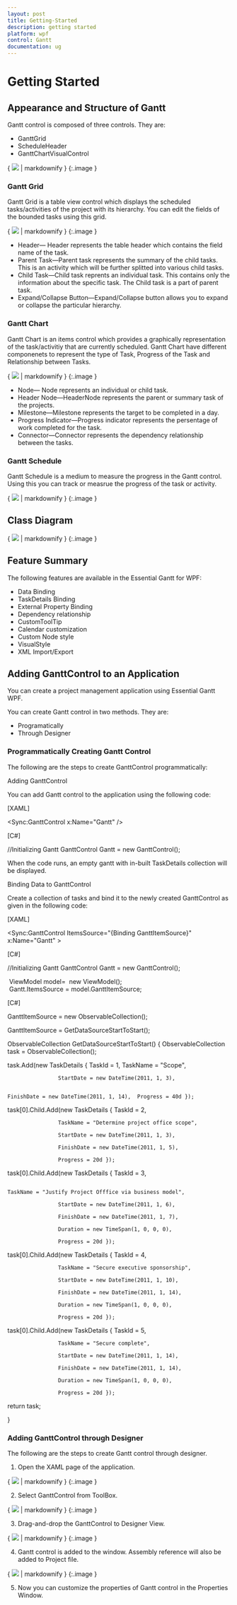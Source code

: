 ```yaml
---
layout: post
title: Getting-Started
description: getting started
platform: wpf
control: Gantt
documentation: ug
---
```


# Getting Started

## Appearance and Structure of Gantt

Gantt control is composed of three controls. They are:

* GanttGrid
* ScheduleHeader  
* GanttChartVisualControl



{ ![](Getting-Started_images/Getting-Started_img1.png) | markdownify }
{:.image }


### Gantt Grid

Gantt Grid is a table view control which displays the scheduled tasks/activities of the project with its hierarchy. You can edit the fields of the bounded tasks using this grid.



{ ![](Getting-Started_images/Getting-Started_img2.png) | markdownify }
{:.image }


* Header— Header represents the table header which contains the field name of the task.
* Parent Task—Parent task represents the summary of the child tasks. This is an activity which will be further splitted into various child tasks.
* Child Task—Child task reprents an individual task. This contains only the information about the specific task. The Child task is a part of parent task.
* Expand/Collapse Button—Expand/Collapse button allows you to expand or collapse the particular hierarchy.
### Gantt Chart


Gantt Chart is an items control which provides a graphically representation of the task/activitiy that are currently scheduled. Gantt Chart have different componenets to represent the type of Task, Progress of the Task and Relationship between Tasks.



{ ![](Getting-Started_images/Getting-Started_img3.png) | markdownify }
{:.image }


* Node— Node represents an individual or child task.
* Header Node—HeaderNode represents the parent or summary task of the projects.
* Milestone—Milestone represents the target to be completed in a day.
* Progress Indicator—Progress indicator represents the persentage of work completed for the task.
* Connector—Connector represents the dependency relationship between the tasks.
### Gantt Schedule 


Gantt Schedule is a medium to measure the progress in the Gantt control. Using this you can track or measrue the progress of the task or activity.



{ ![](Getting-Started_images/Getting-Started_img4.png) | markdownify }
{:.image }


## Class Diagram



{ ![](Getting-Started_images/Getting-Started_img5.png) | markdownify }
{:.image }


## Feature Summary

The following features are available in the Essential Gantt for WPF:

* Data Binding
* TaskDetails Binding
* External Property Binding
* Dependency relationship
* CustomToolTip
* Calendar customization
* Custom Node style
* VisualStyle
* XML Import/Export
## Adding GanttControl to an Application


You can create a project management application using Essential Gantt WPF. 

You can create Gantt control in two methods. They are:

* Programatically
* Through Designer 
### Programmatically Creating Gantt Control 


The following are the steps to create GanttControl programmatically: 

Adding GanttControl

You can add Gantt control to the application using the following code:



[XAML]

 &lt;Sync:GanttControl x:Name="Gantt" /&gt;





[C#]

 //Initializing Gantt
 GanttControl Gantt = new GanttControl();





When the code runs, an empty gantt with in-built TaskDetails collection will be displayed.

Binding Data to GanttControl

Create a collection of tasks and bind it to the newly created GanttControl as given in the following code:



[XAML]

 &lt;Sync:GanttControl ItemsSource="{Binding GanttItemSource}" x:Name="Gantt" &gt;





[C#]

 //Initializing Gantt
 GanttControl Gantt = new GanttControl();

 ViewModel model=  new ViewModel();
 Gantt.ItemsSource = model.GanttItemSource;





[C#]

GanttItemSource = new ObservableCollection<TaskDetails>();

GanttItemSource = GetDataSourceStartToStart();



ObservableCollection<TaskDetails> GetDataSourceStartToStart()
{
ObservableCollection<TaskDetails> task = ObservableCollection<TaskDetails>();


task.Add(new TaskDetails { TaskId = 1, TaskName = "Scope", 

                    StartDate = new DateTime(2011, 1, 3), 

                    FinishDate = new DateTime(2011, 1, 14),  Progress = 40d });
task[0].Child.Add(new TaskDetails { TaskId = 2, 

                    TaskName = "Determine project office scope", 

                    StartDate = new DateTime(2011, 1, 3), 

                    FinishDate = new DateTime(2011, 1, 5), 

                    Progress = 20d });
task[0].Child.Add(new TaskDetails { TaskId = 3, 

                    TaskName = "Justify Project Offfice via business model", 

                    StartDate = new DateTime(2011, 1, 6), 

                    FinishDate = new DateTime(2011, 1, 7), 

                    Duration = new TimeSpan(1, 0, 0, 0), 

                    Progress = 20d });
task[0].Child.Add(new TaskDetails { TaskId = 4, 

                    TaskName = "Secure executive sponsorship", 

                    StartDate = new DateTime(2011, 1, 10), 

                    FinishDate = new DateTime(2011, 1, 14), 

                    Duration = new TimeSpan(1, 0, 0, 0), 

                    Progress = 20d });

task[0].Child.Add(new TaskDetails { TaskId = 5, 

                    TaskName = "Secure complete", 

                    StartDate = new DateTime(2011, 1, 14), 

                    FinishDate = new DateTime(2011, 1, 14), 

                    Duration = new TimeSpan(1, 0, 0, 0), 

                    Progress = 20d });

return task;

}


### Adding GanttControl through Designer

The following are the steps to create Gantt control through designer.

1. Open the XAML page of the application.



{ ![](Getting-Started_images/Getting-Started_img6.png) | markdownify }
{:.image }




2. Select GanttControl from ToolBox.



{ ![](Getting-Started_images/Getting-Started_img7.png) | markdownify }
{:.image }




3. Drag-and-drop the GanttControl to Designer View.



{ ![](Getting-Started_images/Getting-Started_img8.png) | markdownify }
{:.image }




4. Gantt control is added to the window. Assembly reference will also be added to Project file.



{ ![](Getting-Started_images/Getting-Started_img9.png) | markdownify }
{:.image }




5. Now you can customize the properties of Gantt control in the Properties Window.
